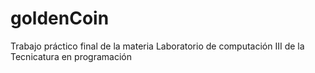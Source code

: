 # goldenCoin
Trabajo práctico final de la materia Laboratorio de computación III de la Tecnicatura en programación
